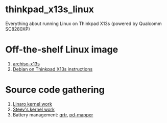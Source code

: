 # thinkpad_x13s_linux
Everything about running Linux on Thinkpad X13s (powered by Qualcomm SC8280XP)

# Off-the-shelf Linux image
1. [archiso-x13s](https://github.com/ironrobin/archiso-x13s)
2. [Debian on Thinkpad X13s instructions](https://docs.google.com/document/d/1WuxE-42ZeOkKAft5FuUk6C2fonkQ8sqNZ56ZmZ49hGI/mobilebasic#heading=h.d1689esafsky)

# Source code gathering
1. [Linaro kernel work](https://git.linaro.org/people/manivannan.sadhasivam/linux.git)
2. [Steev's kernel work](https://github.com/steev/linux.git)
3. Battery management: [qrtr](https//github.com/andersson/qrtr.git), [pd-mapper](https://github.com/andersson/pd-mapper.git)
